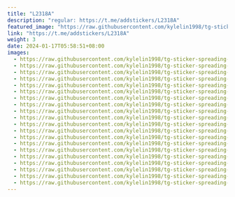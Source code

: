 ```yaml
---
title: "L2318A"
description: "regular: https://t.me/addstickers/L2318A"
featured_image: "https://raw.githubusercontent.com/kylelin1998/tg-sticker-spreading-worldwide-images/main/img/927feae9-c338-4a39-99d5-1083a9c1880f.jpg"
link: "https://t.me/addstickers/L2318A"
weight: 3
date: 2024-01-17T05:58:51+08:00
images:
  - https://raw.githubusercontent.com/kylelin1998/tg-sticker-spreading-worldwide-images/main/img/927feae9-c338-4a39-99d5-1083a9c1880f.jpg
  - https://raw.githubusercontent.com/kylelin1998/tg-sticker-spreading-worldwide-images/main/img/b6d89b86-db0d-45f5-8574-90a711af9114.jpg
  - https://raw.githubusercontent.com/kylelin1998/tg-sticker-spreading-worldwide-images/main/img/99fb1e1b-47d9-4411-b240-4b34b991624a.jpg
  - https://raw.githubusercontent.com/kylelin1998/tg-sticker-spreading-worldwide-images/main/img/e7a73ebc-8778-4bdb-9e36-37c320b6d547.jpg
  - https://raw.githubusercontent.com/kylelin1998/tg-sticker-spreading-worldwide-images/main/img/d018d962-180d-4bb9-bbd8-5287fc756a30.jpg
  - https://raw.githubusercontent.com/kylelin1998/tg-sticker-spreading-worldwide-images/main/img/36217ced-a117-406b-90da-50f2b45dd6c5.jpg
  - https://raw.githubusercontent.com/kylelin1998/tg-sticker-spreading-worldwide-images/main/img/2f8ad344-dd4f-4759-b071-198871d89e4b.jpg
  - https://raw.githubusercontent.com/kylelin1998/tg-sticker-spreading-worldwide-images/main/img/6d0944ba-4d61-4bdc-9639-01d619df8e0c.jpg
  - https://raw.githubusercontent.com/kylelin1998/tg-sticker-spreading-worldwide-images/main/img/cf23e4a0-b047-4a37-bb20-d9adb7cc1c7a.jpg
  - https://raw.githubusercontent.com/kylelin1998/tg-sticker-spreading-worldwide-images/main/img/227ce07c-55c6-4c9f-b20a-cfe483df852c.jpg
  - https://raw.githubusercontent.com/kylelin1998/tg-sticker-spreading-worldwide-images/main/img/d4d82b6e-04f6-4da6-a751-d454b905dc4c.jpg
  - https://raw.githubusercontent.com/kylelin1998/tg-sticker-spreading-worldwide-images/main/img/35e21f7e-b773-4db5-9f47-1b542c4bb60f.jpg
  - https://raw.githubusercontent.com/kylelin1998/tg-sticker-spreading-worldwide-images/main/img/483c5222-e598-4947-9c6c-3c5d7d820305.jpg
  - https://raw.githubusercontent.com/kylelin1998/tg-sticker-spreading-worldwide-images/main/img/a24d4f81-0c20-4ba8-a830-d6cfbcdb542a.jpg
  - https://raw.githubusercontent.com/kylelin1998/tg-sticker-spreading-worldwide-images/main/img/1075c424-e7b2-4833-963d-852c70f8f928.jpg
  - https://raw.githubusercontent.com/kylelin1998/tg-sticker-spreading-worldwide-images/main/img/c160954a-26ae-4fa6-89c6-198d597dd7e0.jpg
  - https://raw.githubusercontent.com/kylelin1998/tg-sticker-spreading-worldwide-images/main/img/832d80ea-cf9d-4380-8d0e-ccf395053a5c.jpg
  - https://raw.githubusercontent.com/kylelin1998/tg-sticker-spreading-worldwide-images/main/img/408445a8-d45c-4089-85fe-f2dc6bbc8ce6.jpg
  - https://raw.githubusercontent.com/kylelin1998/tg-sticker-spreading-worldwide-images/main/img/f1368755-adc4-4166-8faa-7ecb352baed4.jpg
  - https://raw.githubusercontent.com/kylelin1998/tg-sticker-spreading-worldwide-images/main/img/102bfa82-3ff4-47fa-8652-6afe4d7bc1aa.jpg
---
```

